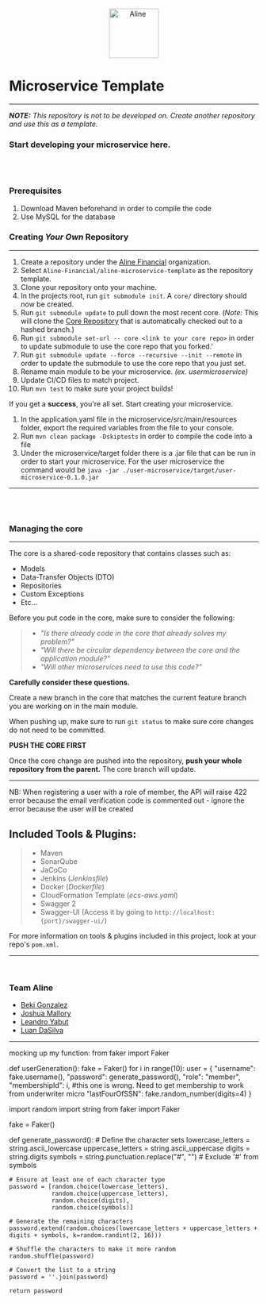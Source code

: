 <div style="text-align: center; margin: 20px">
    <img src="https://avatars.githubusercontent.com/u/81389149?s=400&u=7fddbf624d3443e4da55f2a11879da78c80fdab7&v=4" alt="Aline" width="100"/>
</div>

# Microservice Template

---

_**NOTE:** This repository is not to be developed on. Create another repository and use this as a template._

### Start developing your microservice here.

<br>
<br>

### Prerequisites

1. Download Maven beforehand in order to compile the code
2. Use MySQL for the database

### Creating _Your Own_ Repository

---

1. Create a repository under the [Aline Financial](https://github.com/Aline-Financial) organization.
2. Select `Aline-Financial/aline-microservice-template` as the repository template.
3. Clone your repository onto your machine.
4. In the projects root, run `git submodule init`. A `core/` directory should now be created.
5. Run `git submodule update` to pull down the most recent core. (_Note:_ This will clone the [Core Repository](https://github.com/Aline-Financial/core) that is automatically checked out to a hashed branch.)
6. Run `git submodule set-url -- core <link to your core repo>` in order to update submodule to use the core repo that you forked.'
7. Run `git submodule update --force --recursive --init --remote` in order to update the submodule to use the core repo that you just set.
8. Rename main module to be your microservice. _(ex. usermicroservice)_
9. Update CI/CD files to match project.
10. Run `mvn test` to make sure your project builds!

If you get a **success**, you're all set. Start creating your microservice.

1. In the application.yaml file in the microservice/src/main/resources folder, export the required variables from the file to your console.
2. Run `mvn clean package -Dskiptests` in order to compile the code into a file
3. Under the microservice/target folder there is a .jar file that can be run in order to start your microservice. For the user microservice the command would be `java -jar ./user-microservice/target/user-microservice-0.1.0.jar`

---

<br>
<br>

### Managing the core

---

The core is a shared-code repository that contains classes such as:

- Models
- Data-Transfer Objects (DTO)
- Repositories
- Custom Exceptions
- Etc...

Before you put code in the core, make sure to consider the following:

> - _"Is there already code in the core that already solves my problem?"_
> - _"Will there be circular dependency between the core and the application module?"_
> - _"Will other microservices need to use this code?"_

**Carefully consider these questions.**

Create a new branch in the core that matches the current feature branch you are working on in the main module.

When pushing up, make sure to run `git status` to make sure core changes do not need to be committed.

**PUSH THE CORE FIRST**

Once the core change are pushed into the repository, **push your whole repository from the parent.** The core branch will update.

---

NB: When registering a user with a role of member, the API will raise 422 error because the email verification code is commented out - ignore the error because the user will be created

## Included Tools & Plugins:

> - Maven
> - SonarQube
> - JaCoCo
> - Jenkins (_Jenkinsfile_)
> - Docker (_Dockerfile_)
> - CloudFormation Template (_ecs-aws.yaml_)
> - Swagger 2
> - Swagger-UI (Access it by going to `http://localhost:{port}/swagger-ui/`)

For more information on tools & plugins included in this project, look at your repo's `pom.xml`.

---

<br>

### Team Aline

- [Beki Gonzalez](https://github.com/beki01)
- [Joshua Mallory](https://github.com/Joshua-Mallory)
- [Leandro Yabut](https://github.com/leandroyabut)
- [Luan DaSilva](https://github.com/smooth-dasilva)

---


mocking up my function:
from faker import Faker

def userGeneration():
    fake = Faker()
    for i in range(10):
        user = {
            "username": fake.username(),
            "password": generate_password(),
            "role": "member",
            "membershipId": i, #this one is wrong. Need to get membership to work from underwriter micro
            "lastFourOfSSN": fake.random_number(digits=4)
        }

import random
import string
from faker import Faker

fake = Faker()

def generate_password():
    # Define the character sets
    lowercase_letters = string.ascii_lowercase
    uppercase_letters = string.ascii_uppercase
    digits = string.digits
    symbols = string.punctuation.replace("#", "")  # Exclude '#' from symbols

    # Ensure at least one of each character type
    password = [random.choice(lowercase_letters),
                random.choice(uppercase_letters),
                random.choice(digits),
                random.choice(symbols)]

    # Generate the remaining characters
    password.extend(random.choices(lowercase_letters + uppercase_letters + digits + symbols, k=random.randint(2, 16)))

    # Shuffle the characters to make it more random
    random.shuffle(password)

    # Convert the list to a string
    password = ''.join(password)
    
    return password